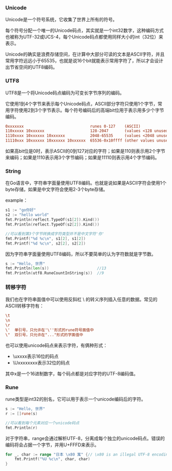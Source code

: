 ### Unicode

Unicode是一个符号系统，它收集了世界上所有的符号。

每个符号分配一个唯一的Unicode码点，其实就是一个int32数字，这种编码方式也被称为UTF-32或UCS-4，每个Unicode码点都使用同样大小的int（32位）来表示。

Unicode的确实是浪费存储空间，在计算中大部分可读的文本是ASCII字符，并且常用字符远远小于65535，也就是说16个bit就能表示常用字符了，所以才会设计出节省空间的UTF8编码。



### UTF8

UTF8是一个将Unicode码点编码为可变长字节序列的编码。

它使用1到4个字节来表示每个Unicode码点，ASCII部分字符只使用1个字节，常用字符使用2到3个字节表示。每个符号编码后的高端bit位用于表示用多少个字节编码。

```ini
0xxxxxxx                             runes 0-127    (ASCII)
110xxxxx 10xxxxxx                    128-2047       (values <128 unused)
1110xxxx 10xxxxxx 10xxxxxx           2048-65535     (values <2048 unused)
11110xxx 10xxxxxx 10xxxxxx 10xxxxxx  65536-0x10ffff (other values unused)
```

如果高bit位是0时，表示ASCII的0到127对应的字符；如果是110则表示用2个字节来编码；如果是1110表示用3个字节编码；如果是11110则表示用4个字节编码。



### String

在Go语言中，字符串字面量使用UTF8编码。也就是说如果是ASCII字符会使用1个byte存储，如果是中文字符会使用2-3个byte存储。

example：

```go
s1 := "go你好"
s2 := "hello world"
fmt.Println(reflect.TypeOf(s1[2]).Kind())
fmt.Println(reflect.TypeOf(s2[2]).Kind())

//可以看到第3个字节转换成字符类型并不是中文字符'你'
fmt.Printf("%d %c\n", s1[2], s1[2])
fmt.Printf("%d %c\n", s2[2], s2[2])
```



因为字符串字面量使用UTF8编码，所以不要简单的认为字符数就是字节数。

```go
s := "Hello, 世界"
fmt.Println(len(s))						//13
fmt.Println(utf8.RuneCountInString(s))	//9
```



### 转移字符

我们也在字符串面值中可以使用反斜杠 \\ 的转义序列插入任意的数据。常见的ASCII转移字符有：

```ini
\t
\n
\r
\'	单引号，只允许在'\''形式的rune符号面值中
\"	双引号，只允许在"..."形式的字面值中
```

也可以使用unicode码点来表示字符，有俩种形式：

- \uxxxx表示16位的码点
- \Uxxxxxxxx表示32位的码点

其中x是一个16进制数字，每个码点都是对应字符的UTF-8编码值。



### Rune

rune类型是int32的别名，它可以用于表示一个unicode编码后的字符。

```go
s := "Hello, 世界"
r := []rune(s)			

//可以看到每个元素对应一个unicode码点
fmt.Println(r)				
```



对于字符串，range会通过解析UTF-8，分离成每个独立的unicode码点。错误的编码将会占据一个字节，并用U+FFFD来表示。

```go
for _, char := range "日本 \x80 寓" {// \x80 is an illegal UTF-8 encoding
    fmt.Printf("%U %c\n", char, char)
}
```